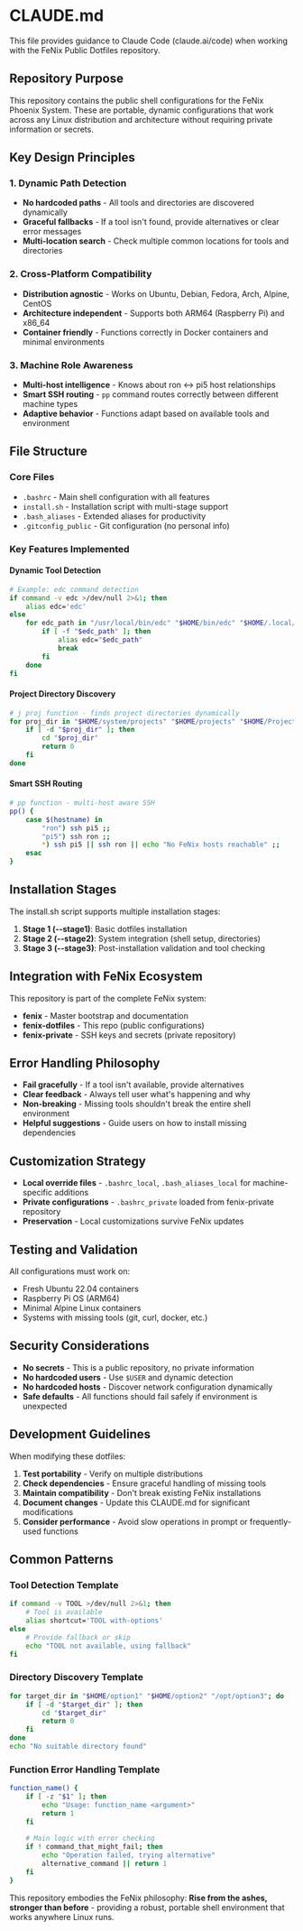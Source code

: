 # CLAUDE.md

This file provides guidance to Claude Code (claude.ai/code) when working with the FeNix Public Dotfiles repository.

## Repository Purpose

This repository contains the public shell configurations for the FeNix Phoenix System. These are portable, dynamic configurations that work across any Linux distribution and architecture without requiring private information or secrets.

## Key Design Principles

### 1. Dynamic Path Detection
- **No hardcoded paths** - All tools and directories are discovered dynamically
- **Graceful fallbacks** - If a tool isn't found, provide alternatives or clear error messages
- **Multi-location search** - Check multiple common locations for tools and directories

### 2. Cross-Platform Compatibility  
- **Distribution agnostic** - Works on Ubuntu, Debian, Fedora, Arch, Alpine, CentOS
- **Architecture independent** - Supports both ARM64 (Raspberry Pi) and x86_64
- **Container friendly** - Functions correctly in Docker containers and minimal environments

### 3. Machine Role Awareness
- **Multi-host intelligence** - Knows about ron ↔ pi5 host relationships
- **Smart SSH routing** - `pp` command routes correctly between different machine types
- **Adaptive behavior** - Functions adapt based on available tools and environment

## File Structure

### Core Files
- `.bashrc` - Main shell configuration with all features
- `install.sh` - Installation script with multi-stage support
- `.bash_aliases` - Extended aliases for productivity
- `.gitconfig_public` - Git configuration (no personal info)

### Key Features Implemented

#### Dynamic Tool Detection
```bash
# Example: edc command detection
if command -v edc >/dev/null 2>&1; then
    alias edc='edc'
else
    for edc_path in "/usr/local/bin/edc" "$HOME/bin/edc" "$HOME/.local/bin/edc"; do
        if [ -f "$edc_path" ]; then
            alias edc="$edc_path"
            break
        fi
    done
fi
```

#### Project Directory Discovery
```bash
# j proj function - finds project directories dynamically
for proj_dir in "$HOME/system/projects" "$HOME/projects" "$HOME/Projects" "$HOME/workspace" "$HOME/docker"; do
    if [ -d "$proj_dir" ]; then
        cd "$proj_dir"
        return 0
    fi
done
```

#### Smart SSH Routing
```bash
# pp function - multi-host aware SSH
pp() {
    case $(hostname) in
        "ron") ssh pi5 ;;
        "pi5") ssh ron ;;
        *) ssh pi5 || ssh ron || echo "No FeNix hosts reachable" ;;
    esac
}
```

## Installation Stages

The install.sh script supports multiple installation stages:

1. **Stage 1 (--stage1)**: Basic dotfiles installation
2. **Stage 2 (--stage2)**: System integration (shell setup, directories)
3. **Stage 3 (--stage3)**: Post-installation validation and tool checking

## Integration with FeNix Ecosystem

This repository is part of the complete FeNix system:
- **fenix** - Master bootstrap and documentation
- **fenix-dotfiles** - This repo (public configurations)
- **fenix-private** - SSH keys and secrets (private repository)

## Error Handling Philosophy

- **Fail gracefully** - If a tool isn't available, provide alternatives
- **Clear feedback** - Always tell user what's happening and why
- **Non-breaking** - Missing tools shouldn't break the entire shell environment
- **Helpful suggestions** - Guide users on how to install missing dependencies

## Customization Strategy

- **Local override files** - `.bashrc_local`, `.bash_aliases_local` for machine-specific additions
- **Private configurations** - `.bashrc_private` loaded from fenix-private repository
- **Preservation** - Local customizations survive FeNix updates

## Testing and Validation

All configurations must work on:
- Fresh Ubuntu 22.04 containers
- Raspberry Pi OS (ARM64)
- Minimal Alpine Linux containers
- Systems with missing tools (git, curl, docker, etc.)

## Security Considerations

- **No secrets** - This is a public repository, no private information
- **No hardcoded users** - Use `$USER` and dynamic detection
- **No hardcoded hosts** - Discover network configuration dynamically
- **Safe defaults** - All functions should fail safely if environment is unexpected

## Development Guidelines

When modifying these dotfiles:

1. **Test portability** - Verify on multiple distributions
2. **Check dependencies** - Ensure graceful handling of missing tools
3. **Maintain compatibility** - Don't break existing FeNix installations
4. **Document changes** - Update this CLAUDE.md for significant modifications
5. **Consider performance** - Avoid slow operations in prompt or frequently-used functions

## Common Patterns

### Tool Detection Template
```bash
if command -v TOOL >/dev/null 2>&1; then
    # Tool is available
    alias shortcut='TOOL with-options'
else
    # Provide fallback or skip
    echo "TOOL not available, using fallback"
fi
```

### Directory Discovery Template
```bash
for target_dir in "$HOME/option1" "$HOME/option2" "/opt/option3"; do
    if [ -d "$target_dir" ]; then
        cd "$target_dir"
        return 0
    fi
done
echo "No suitable directory found"
```

### Function Error Handling Template
```bash
function_name() {
    if [ -z "$1" ]; then
        echo "Usage: function_name <argument>"
        return 1
    fi
    
    # Main logic with error checking
    if ! command_that_might_fail; then
        echo "Operation failed, trying alternative"
        alternative_command || return 1
    fi
}
```

This repository embodies the FeNix philosophy: **Rise from the ashes, stronger than before** - providing a robust, portable shell environment that works anywhere Linux runs.